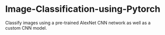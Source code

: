 # Image-Classification-using-Pytorch
Classify images using a pre-trained AlexNet CNN network as well as a custom CNN model.

